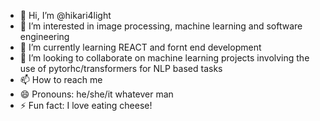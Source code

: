- 👋 Hi, I’m @hikari4light
- 👀 I’m interested in image processing, machine learning and software engineering
- 🌱 I’m currently learning REACT and fornt end development
- 💞️ I’m looking to collaborate on machine learning projects involving the use of pytorhc/transformers for NLP based tasks
- 📫 How to reach me 
- 😄 Pronouns: he/she/it whatever man
- ⚡ Fun fact: I love eating cheese! 

<!---
hikari4light/hikari4light is a ✨ special ✨ repository because its `README.md` (this file) appears on your GitHub profile.
You can click the Preview link to take a look at your changes.
--->
